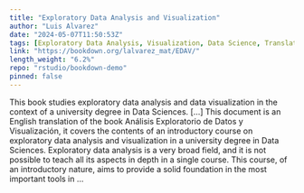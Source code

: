 ```yaml
---
title: "Exploratory Data Analysis and Visualization"
author: "Luis Alvarez"
date: "2024-05-07T11:50:53Z"
tags: [Exploratory Data Analysis, Visualization, Data Science, Translation, Course]
link: "https://bookdown.org/lalvarez_mat/EDAV/"
length_weight: "6.2%"
repo: "rstudio/bookdown-demo"
pinned: false
---
```


This book studies exploratory data analysis and data visualization in the context of a university degree in Data Sciences. [...] This document is an English translation of the book Análisis Exploratorio de Datos y Visualización, it covers the contents of an introductory course on exploratory data analysis and visualization in a university degree in Data Sciences. Exploratory data analysis is a very broad field, and it is not possible to teach all its aspects in depth in a single course. This course, of an introductory nature, aims to provide a solid foundation in the most important tools in ...
